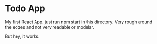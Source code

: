 # Todo App

My first React App. just run npm start in this directory.
Very rough around the edges and not very readable or modular.

But hey, it works.
